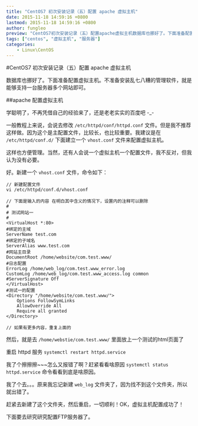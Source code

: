 ```yaml
---
title: "CentOS7 初次安装记录（五）配置 apache 虚拟主机"
date: 2015-11-18 14:59:16 +0800
lastmod: 2015-11-18 14:59:16 +0800
author: fungleo
preview: "CentOS7初次安装记录（五）配置apache虚拟主机数据库也挪好了。下面准备配置虚拟主机。不准备安装乱七八糟的管理软件，就是能够支持一台服务器多个网站即可。apache配置虚拟主机学聪明了，不再凭借自己的经验来了，还是老老实实的百度吧-_-一般教程上来说，会说去修改/etc/httpd/conf/httpd.conf文件。但是我不推荐这样做。因为这个是主配置文件，比较长，也比较重要"
tags: ["centos", "虚拟主机", "服务器"]
categories:
    - Linux\CentOS
---
```


#CentOS7 初次安装记录（五）配置 apache 虚拟主机

数据库也挪好了。下面准备配置虚拟主机。不准备安装乱七八糟的管理软件，就是能够支持一台服务器多个网站即可。

##apache 配置虚拟主机

学聪明了，不再凭借自己的经验来了，还是老老实实的百度吧 -_-

一般教程上来说，会说去修改 `/etc/httpd/conf/httpd.conf` 文件。但是我不推荐这样做。因为这个是主配置文件，比较长，也比较重要。我建议是在 `/etc/httpd/conf.d/` 下面建立一个 `vhost.conf` 文件来配置虚拟主机。

这样也方便管理。当然，还有人会说一个虚拟主机一个配置文件，我不反对，但我认为没有必要。

好。新建一个 `vhost.conf` 文件，命令如下：

```language
// 新建配置文件
vi /etc/httpd/conf.d/vhost.conf

// 下面是输入的内容 在明白其中含义的情况下，设置内的注释可以删除
#
# 测试网站一
#
<VirtualHost *:80>
#绑定的主域
ServerName test.com
#绑定的子域名
ServerAlias www.test.com
#网站主目录
DocumentRoot /home/website/com.test.www/
#日志配置
ErrorLog /home/web_log/com.test.www_error.log
CustomLog /home/web_log/com.test.www_access.log common
#ServerSignature Off
</VirtualHost>
#测试一的配置
<Directory "/home/website/com.test.www/">
    Options FollowSymLinks
    AllowOverride All
    Require all granted
</Directory>

// 如果有更多内容，重复上面的
```
然后，就是去 `/home/webstie/com.test.www/` 里面放上一个测试的html页面了

重启 httpd 服务 `systemctl restart httpd.service`

我了个擦擦擦~~~怎么又报错了啊？赶紧看看啥原因 `systemctl status httpd.service` 命令看看到底是啥原因。

我了个去。。。原来我忘记新建 `web_log` 文件夹了，因为找不到这个文件夹，所以就出错了。

赶紧去新建了这个文件夹，然后重启，一切顺利！OK，虚拟主机配置成功了！

下面要去研究研究配置FTP服务器了。